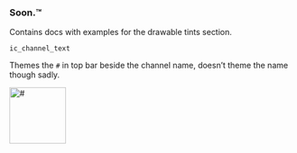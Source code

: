 ### Soon.™️

Contains docs with examples for the drawable tints section.

`ic_channel_text`

Themes the `#` in top bar beside the channel name, doesn’t theme the name though sadly.

<img alt="#" src="https://cdn.discordapp.com/attachments/819172980184973343/888346980483473408/IMG_20210917_142313.JPG" height=100>


